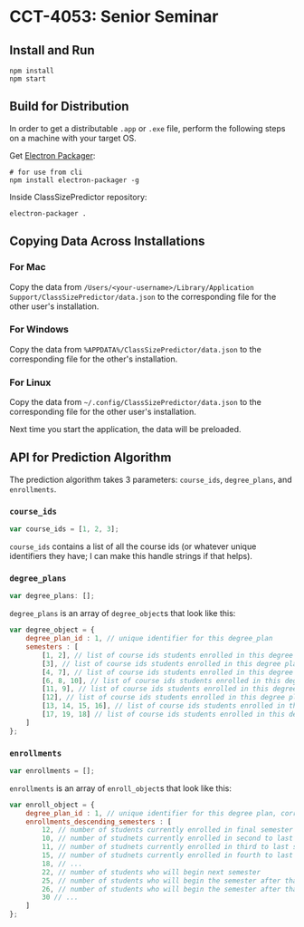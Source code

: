 # CCT-4053: Senior Seminar

## Install and Run

```
npm install
npm start
```

## Build for Distribution

In order to get a distributable `.app` or `.exe` file, perform the following steps on a machine with your target OS.

Get [Electron Packager](https://www.npmjs.com/package/electron-packager):
``` 
# for use from cli 
npm install electron-packager -g
```

Inside ClassSizePredictor repository:
```
electron-packager .
```

## Copying Data Across Installations

### For Mac

Copy the data from `/Users/<your-username>/Library/Application Support/ClassSizePredictor/data.json` to the corresponding file for the other user's installation.

### For Windows

Copy the data from `%APPDATA%/ClassSizePredictor/data.json` to the corresponding file for the other's installation.

### For Linux

Copy the data from `~/.config/ClassSizePredictor/data.json` to the corresponding file for the other user's installation.

Next time you start the application, the data will be preloaded.

## API for Prediction Algorithm

The prediction algorithm takes 3 parameters: `course_ids`, `degree_plans`, and `enrollments`.

### `course_ids`

```js
var course_ids = [1, 2, 3];
```

`course_ids` contains a list of all the course ids (or whatever unique identifiers they have; I can make this handle strings if that helps).

### `degree_plans`

```js
var degree_plans: [];
```

`degree_plans` is an array of `degree_object`s that look like this:

```js
var degree_object = {
    degree_plan_id : 1, // unique identifier for this degree_plan
    semesters : [
        [1, 2], // list of course ids students enrolled in this degree plan will take their 1st semester
        [3], // list of course ids students enrolled in this degree plan will take their 2nd semester
        [4, 7], // list of course ids students enrolled in this degree plan will take their 3rd semester
        [6, 8, 10], // list of course ids students enrolled in this degree plan will take their 4th semester
        [11, 9], // list of course ids students enrolled in this degree plan will take their 5th semester
        [12], // list of course ids students enrolled in this degree plan will take their 6th semester
        [13, 14, 15, 16], // list of course ids students enrolled in this degree plan will take their 7th semester
        [17, 19, 18] // list of course ids students enrolled in this degree plan will take their 8th semester
    ]
};
```

### `enrollments`

```js
var enrollments = [];
```

`enrollments` is an array of `enroll_object`s that look like this:

```js
var enroll_object = {
    degree_plan_id : 1, // unique identifier for this degree plan, corresponds to same from degree_object above
    enrollments_descending_semesters : [
        12, // number of students currently enrolled in final semester
        10, // number of studnets currently enrolled in second to last semester
        11, // number of studnets currently enrolled in third to last semester
        15, // number of studnets currently enrolled in fourth to last semester
        18, // ...
        22, // number of students who will begin next semester
        25, // number of students who will begin the semester after that
        26, // number of students who will begin the semester after that
        30 // ...
    ]
};
```

